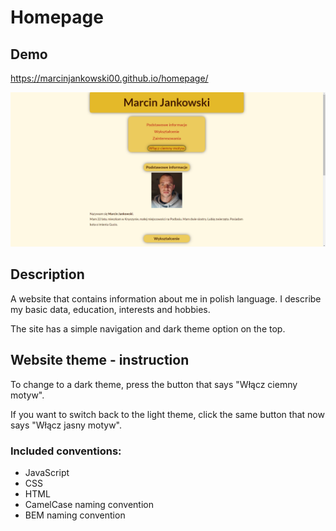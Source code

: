 # Homepage

## Demo
https://marcinjankowski00.github.io/homepage/

![Website preview](https://raw.githubusercontent.com/MarcinJankowski00/homepage/main/images/homepage_preview.png)

## Description
A website that contains information about me in polish language. I describe my basic data, education, interests and hobbies. 

The site has a simple navigation and dark theme option on the top.

## Website theme - instruction
To change to a dark theme, press the button that says "Włącz ciemny motyw".

If you want to switch back to the light theme, click the same button that now says "Włącz jasny motyw".

### Included conventions:
- JavaScript
- CSS
- HTML
- CamelCase naming convention
- BEM naming convention


